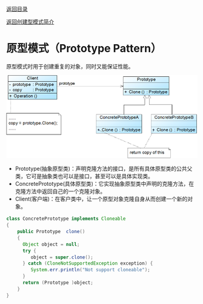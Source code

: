 [返回目录](/README)

[返回创建型模式简介](/CreationalPatterns/README.md)

# 原型模式（Prototype Pattern）

原型模式时用于创建重复的对象，同时又能保证性能。

![](assets/723909-20150913172532590-618965482.png)

- Prototype(抽象原型类)：声明克隆方法的接口，是所有具体原型类的公共父类，它可是抽象类也可以是接口，甚至可以是具体实现类。
- ConcretePrototype(具体原型类)：它实现抽象原型类中声明的克隆方法，在克隆方法中返回自己的一个克隆对象。
- Client(客户端)：在客户类中，让一个原型对象克隆自身从而创建一个新的对象。

```java
class ConcretePrototype implements Cloneable
{
    public Prototype  clone()
    {
      Object object = null;
      try {
         object = super.clone();
      } catch (CloneNotSupportedException exception) {
         System.err.println("Not support cloneable");
      }
      return (Prototype )object;
    }
}
```